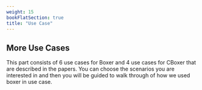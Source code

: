 ```yaml
---
weight: 15
bookFlatSection: true
title: "Use Case"
---
```


## More Use Cases

This part consists of 6 use cases for Boxer and 4 use cases for CBoxer that are described in the papers. You can choose the scenarios you are interested in and then you will be guided to walk through of how we used boxer in use case.